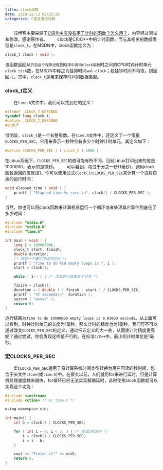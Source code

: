 ```yaml
---
title: clock函数
date: 2018-12-13 08:25:29
categories: C语言语法详解
---
```

&emsp;&emsp;该博客主要来源于[C语言中有没有用于计时的函数？怎么用？](https://zhidao.baidu.com/question/745245942534889812.html)，内容经过测试和修改，感谢原作者。
&emsp;&emsp;clock是C和C++中的计时函数，而与其相关的数据类型是`clock_t`。在MSDN中，clock函数定义为：

``` c
clock_t clock ( void );
```

该函数返回从`开启这个程序进程`到`程序中调用clock函数`时之间的CPU时钟计时单元`clock tick`数，在MSDN中称之为挂钟时间`wal-clock`；若挂钟时间不可取，则返回`-1`。其中，`clock_t`是用来保存时间的数据类型。

### clock_t定义

&emsp;&emsp;在`time.h`文件中，我们可以找到它的定义：

``` c
#ifndef _CLOCK_T_DEFINED
typedef long clock_t;
#define _CLOCK_T_DEFINED
#endif
```

很明显，`clock_t`是一个长整形数。在`time.h`文件中，还定义了一个常量`CLOCKS_PER_SEC`，它用来表示一秒钟会有多少个时钟计时单元，其定义如下：

``` c
#define CLOCKS_PER_SEC ( ( clock_t ) 1000 )
```

在Linux系统下，`CLOCKS_PER_SEC`的值可能有所不同，目前Linux打印出来的值是1000000，表示的是微秒。
&emsp;&emsp;可以看到，每过千分之一秒(1毫秒)，调用clock函数返回的值就加1。你可以使用公式`clock()/CLOCKS_PER_SEC`来计算一个进程自身的运行时间：

``` c
void elapsed_time ( void ) {
    printf ( "Elapsed time:%u secs.\n", clock() / CLOCKS_PER_SEC );
}
```

当然，你也可以用clock函数来计算机器运行一个循环或者处理其它事件到底花了多少时间：

``` c
#include "stdio.h"
#include "stdlib.h"
#include "time.h"

int main ( void ) {
    long i = 10000000L;
    clock_t start, finish;
    double duration;
    /* 测量一个事件持续的时间 */
    printf ( "Time to do %ld empty loops is ", i );
    start = clock();

    while ( i-- ) ; /* 注意这行后面有个分号 */

    finish = clock();
    duration = ( double ) ( finish - start ) / CLOCKS_PER_SEC;
    printf ( "%f seconds\n", duration );
    system ( "pause" );
    return 0;
}
```

运行结果为`Time to do 10000000 empty loops is 0.03000 seconds`。从上面可以看到，时钟计时单元的长度为1毫秒，那么计时的精度也为1毫秒。我们可不可以通过改变`CLOCKS_PER_SEC`的定义，通过把它定义的大一些，从而使计时精度更高呢？通过尝试，你会发现这样是不行的。在标准`C/C++`中，最小的计时单位是1毫秒。

### 宏CLOCKS_PER_SEC

&emsp;&emsp;宏`CLOCKS_PER_SEC`适用于将计算系统时间类型转换为用户可读的秒时间，包含于头文件`ctime`(或`time.h`)中。在很久以前，人们就用for来进行延时，但是计算机处理速度越来越快，for循环已经无法实现精确延时，此时使用clock函数就可以实现这个功能：

``` c
#include <iostream>
#include <ctime> /* or time.h */​

using namespace std;
​
int main() {
    int b = clock() / CLOCKS_PER_SEC;​

    for ( int i = 0; i < 3; ) { /* 完成3秒定时 */
        i = clock() / CLOCKS_PER_SEC;
        i = i - b;
    }

    cout << "Finish it!" << endl;
    return 0;
}
```